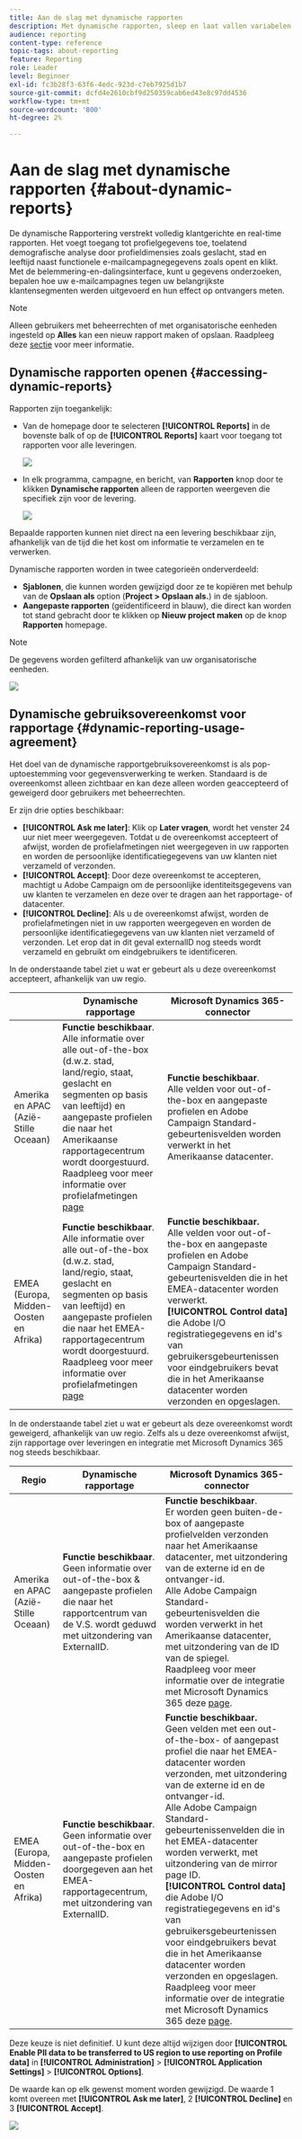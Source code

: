 ```yaml
---
title: Aan de slag met dynamische rapporten
description: Met dynamische rapporten, sleep en laat vallen variabelen en dimensies in uw vrije vormmilieu en analyseer het succes van uw campagnes.
audience: reporting
content-type: reference
topic-tags: about-reporting
feature: Reporting
role: Leader
level: Beginner
exl-id: fc3b28f3-63f6-4edc-923d-c7eb7925d1b7
source-git-commit: dcfd4e2610cbf9d250359cab6ed43e8c97dd4536
workflow-type: tm+mt
source-wordcount: '800'
ht-degree: 2%

---
```


# Aan de slag met dynamische rapporten {#about-dynamic-reports}

De dynamische Rapportering verstrekt volledig klantgerichte en real-time rapporten. Het voegt toegang tot profielgegevens toe, toelatend demografische analyse door profieldimensies zoals geslacht, stad en leeftijd naast functionele e-mailcampagnegegevens zoals opent en klikt. Met de belemmering-en-dalingsinterface, kunt u gegevens onderzoeken, bepalen hoe uw e-mailcampagnes tegen uw belangrijkste klantensegmenten werden uitgevoerd en hun effect op ontvangers meten.

>[!NOTE]
>
>Alleen gebruikers met beheerrechten of met organisatorische eenheden ingesteld op **Alles** kan een nieuw rapport maken of opslaan. Raadpleeg deze [sectie](../../administration/using/users-management.md) voor meer informatie.

## Dynamische rapporten openen {#accessing-dynamic-reports}

Rapporten zijn toegankelijk:

* Van de homepage door te selecteren **[!UICONTROL Reports]** in de bovenste balk of op de **[!UICONTROL Reports]** kaart voor toegang tot rapporten voor alle leveringen.

  ![](assets/campaign_reports_access.png)

* In elk programma, campagne, en bericht, van **Rapporten** knop door te klikken **Dynamische rapporten** alleen de rapporten weergeven die specifiek zijn voor de levering.

  ![](assets/campaign_reports_description.png)

Bepaalde rapporten kunnen niet direct na een levering beschikbaar zijn, afhankelijk van de tijd die het kost om informatie te verzamelen en te verwerken.

Dynamische rapporten worden in twee categorieën onderverdeeld:

* **Sjablonen**, die kunnen worden gewijzigd door ze te kopiëren met behulp van de **Opslaan als** option (**Project > Opslaan als.**) in de sjabloon.
* **Aangepaste rapporten** (geïdentificeerd in blauw), die direct kan worden tot stand gebracht door te klikken op **Nieuw project maken** op de knop **Rapporten** homepage.

>[!NOTE]
>
>De gegevens worden gefilterd afhankelijk van uw organisatorische eenheden.

![](assets/dynamic_report_overview.png)

## Dynamische gebruiksovereenkomst voor rapportage {#dynamic-reporting-usage-agreement}

Het doel van de dynamische rapportgebruiksovereenkomst is als pop-uptoestemming voor gegevensverwerking te werken. Standaard is de overeenkomst alleen zichtbaar en kan deze alleen worden geaccepteerd of geweigerd door gebruikers met beheerrechten.

Er zijn drie opties beschikbaar:

* **[!UICONTROL Ask me later]**: Klik op **Later vragen**, wordt het venster 24 uur niet meer weergegeven. Totdat u de overeenkomst accepteert of afwijst, worden de profielafmetingen niet weergegeven in uw rapporten en worden de persoonlijke identificatiegegevens van uw klanten niet verzameld of verzonden.
* **[!UICONTROL Accept]**: Door deze overeenkomst te accepteren, machtigt u Adobe Campaign om de persoonlijke identiteitsgegevens van uw klanten te verzamelen en deze over te dragen aan het rapportage- of datacenter.
* **[!UICONTROL Decline]**: Als u de overeenkomst afwijst, worden de profielafmetingen niet in uw rapporten weergegeven en worden de persoonlijke identificatiegegevens van uw klanten niet verzameld of verzonden. Let erop dat in dit geval externalID nog steeds wordt verzameld en gebruikt om eindgebruikers te identificeren.

In de onderstaande tabel ziet u wat er gebeurt als u deze overeenkomst accepteert, afhankelijk van uw regio.

|  | Dynamische rapportage | Microsoft Dynamics 365-connector |
|---|---|---|
| Amerika en APAC (Azië-Stille Oceaan) | **Functie beschikbaar**. <br>Alle informatie over alle out-of-the-box (d.w.z. stad, land/regio, staat, geslacht en segmenten op basis van leeftijd) en aangepaste profielen die naar het Amerikaanse rapportagecentrum wordt doorgestuurd. Raadpleeg voor meer informatie over profielafmetingen [page](../../reporting/using/list-of-components.md) | **Functie beschikbaar**. <br>Alle velden voor out-of-the-box en aangepaste profielen en Adobe Campaign Standard-gebeurtenisvelden worden verwerkt in het Amerikaanse datacenter. |
| EMEA (Europa, Midden-Oosten en Afrika) | **Functie beschikbaar**. <br>Alle informatie over alle out-of-the-box (d.w.z. stad, land/regio, staat, geslacht en segmenten op basis van leeftijd) en aangepaste profielen die naar het EMEA-rapportagecentrum wordt doorgestuurd. Raadpleeg voor meer informatie over profielafmetingen [page](../../reporting/using/list-of-components.md) | **Functie beschikbaar.** <br>Alle velden voor out-of-the-box en aangepaste profielen en Adobe Campaign Standard-gebeurtenisvelden die in het EMEA-datacenter worden verwerkt. <br>**[!UICONTROL Control data]**&#x200B;die Adobe I/O registratiegegevens en id&#39;s van gebruikersgebeurtenissen voor eindgebruikers bevat die in het Amerikaanse datacenter worden verzonden en opgeslagen. |

In de onderstaande tabel ziet u wat er gebeurt als deze overeenkomst wordt geweigerd, afhankelijk van uw regio. Zelfs als u deze overeenkomst afwijst, zijn rapportage over leveringen en integratie met Microsoft Dynamics 365 nog steeds beschikbaar.

| Regio | Dynamische rapportage | Microsoft Dynamics 365-connector |
|---|---|---|
| Amerika en APAC (Azië-Stille Oceaan) | **Functie beschikbaar**. <br> Geen informatie over out-of-the-box &amp; aangepaste profielen die naar het rapportcentrum van de V.S. wordt geduwd met uitzondering van ExternalID. | **Functie beschikbaar**. <br>Er worden geen buiten-de-box of aangepaste profielvelden verzonden naar het Amerikaanse datacenter, met uitzondering van de externe id en de ontvanger-id. <br>Alle Adobe Campaign Standard-gebeurtenisvelden die worden verwerkt in het Amerikaanse datacenter, met uitzondering van de ID van de spiegel. <br>Raadpleeg voor meer informatie over de integratie met Microsoft Dynamics 365 deze [page](../../integrating/using/d365-acs-get-started.md). |
| EMEA (Europa, Midden-Oosten en Afrika) | **Functie beschikbaar**. <br>Geen informatie over out-of-the-box en aangepaste profielen doorgegeven aan het EMEA-rapportagecentrum, met uitzondering van ExternalID. | **Functie beschikbaar.** <br>Geen velden met een out-of-the-box- of aangepast profiel die naar het EMEA-datacenter worden verzonden, met uitzondering van de externe id en de ontvanger-id. <br>Alle Adobe Campaign Standard-gebeurtenissenvelden die in het EMEA-datacenter worden verwerkt, met uitzondering van de mirror page ID.  <br>**[!UICONTROL Control data]**&#x200B;die Adobe I/O registratiegegevens en id&#39;s van gebruikersgebeurtenissen voor eindgebruikers bevat die in het Amerikaanse datacenter worden verzonden en opgeslagen.<br>Raadpleeg voor meer informatie over de integratie met Microsoft Dynamics 365 deze [page](../../integrating/using/d365-acs-get-started.md). |

Deze keuze is niet definitief. U kunt deze altijd wijzigen door **[!UICONTROL Enable PII data to be transferred to US region to use reporting on Profile data]** in **[!UICONTROL Administration]** > **[!UICONTROL Application Settings]** > **[!UICONTROL Options]**.

De waarde kan op elk gewenst moment worden gewijzigd. De waarde 1 komt overeen met **[!UICONTROL Ask me later]**, 2 **[!UICONTROL Decline]** en 3 **[!UICONTROL Accept]**.

![](assets/pii_window_2.png)
